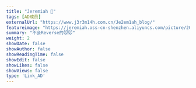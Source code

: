 ```yaml
---
title: "Jeremiah 🐹"
tags: [AD成员]
externalUrl: "https://www.j3r3m14h.com.cn/Je2em1ah_blog/"
featureimage: "https://jeremiah.oss-cn-shenzhen.aliyuncs.com/picture/202501031542999.jpg"
summary: "不会Reverse的🐭🐭"
weight: 2
showDate: false
showAuthor: false
showReadingTime: false
showEdit: false
showLikes: false
showViews: false
type: 'Link_AD'
---
```

